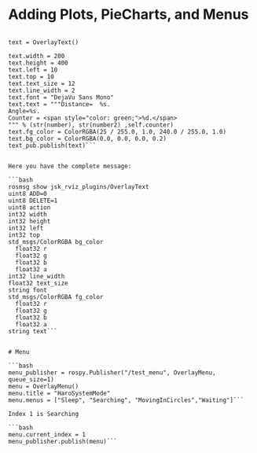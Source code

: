 
# Adding Plots, PieCharts, and Menus

```text_pub = rospy.Publisher("/text_sample", OverlayText, queue_size=1)

text = OverlayText()

text.width = 200
text.height = 400
text.left = 10
text.top = 10
text.text_size = 12
text.line_width = 2
text.font = "DejaVu Sans Mono"
text.text = """Distance=  %s.
Angle=%s.
Counter = <span style="color: green;">%d.</span>
""" % (str(number), str(number2) ,self.counter)
text.fg_color = ColorRGBA(25 / 255.0, 1.0, 240.0 / 255.0, 1.0)
text.bg_color = ColorRGBA(0.0, 0.0, 0.0, 0.2)
text_pub.publish(text)```


Here you have the complete message:

```bash
rosmsg show jsk_rviz_plugins/OverlayText
uint8 ADD=0
uint8 DELETE=1
uint8 action
int32 width
int32 height
int32 left
int32 top
std_msgs/ColorRGBA bg_color
  float32 r
  float32 g
  float32 b
  float32 a
int32 line_width
float32 text_size
string font
std_msgs/ColorRGBA fg_color
  float32 r
  float32 g
  float32 b
  float32 a
string text```


# Menu

```bash
menu_publisher = rospy.Publisher("/test_menu", OverlayMenu, queue_size=1)
menu = OverlayMenu()
menu.title = "HaroSystemMode"
menu.menus = ["Sleep", "Searching", "MovingInCircles","Waiting"]```

Index 1 is Searching

```bash
menu.current_index = 1
menu_publisher.publish(menu)```

